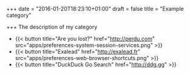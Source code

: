 +++
date = "2016-01-20T18:23:10+01:00"
draft = false
title = "Example category"

+++
The description of my category

  * {{< button title="Are you lost?" href="http://perdu.com" src="apps/preferences-system-session-services.png" >}}
  * {{< button title="Exalead" href="http://exalead.fr" src="apps/preferences-web-browser-shortcuts.png" >}}
  * {{< button title="DuckDuck Go Search" href="http://ddg.gg" >}}
